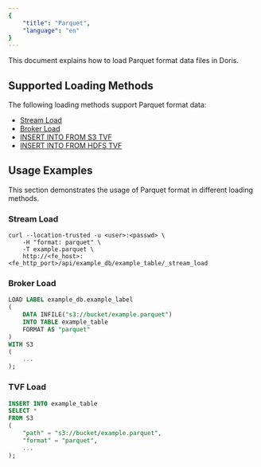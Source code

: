 ```yaml
---
{
    "title": "Parquet",
    "language": "en"
}
---
```


This document explains how to load Parquet format data files in Doris.

## Supported Loading Methods

The following loading methods support Parquet format data:

- [Stream Load](../import-way/stream-load-manual.md)
- [Broker Load](../import-way/broker-load-manual.md)
- [INSERT INTO FROM S3 TVF](../../../sql-manual/sql-functions/table-valued-functions/s3)
- [INSERT INTO FROM HDFS TVF](../../../sql-manual/sql-functions/table-valued-functions/hdfs)

## Usage Examples

This section demonstrates the usage of Parquet format in different loading methods.

### Stream Load

```shell
curl --location-trusted -u <user>:<passwd> \
    -H "format: parquet" \
    -T example.parquet \
    http://<fe_host>:<fe_http_port>/api/example_db/example_table/_stream_load
```

### Broker Load

```sql
LOAD LABEL example_db.example_label
(
    DATA INFILE("s3://bucket/example.parquet")
    INTO TABLE example_table
    FORMAT AS "parquet"
)
WITH S3 
(
    ...
);
```

### TVF Load

```sql
INSERT INTO example_table
SELECT *
FROM S3
(
    "path" = "s3://bucket/example.parquet",
    "format" = "parquet",
    ...
);